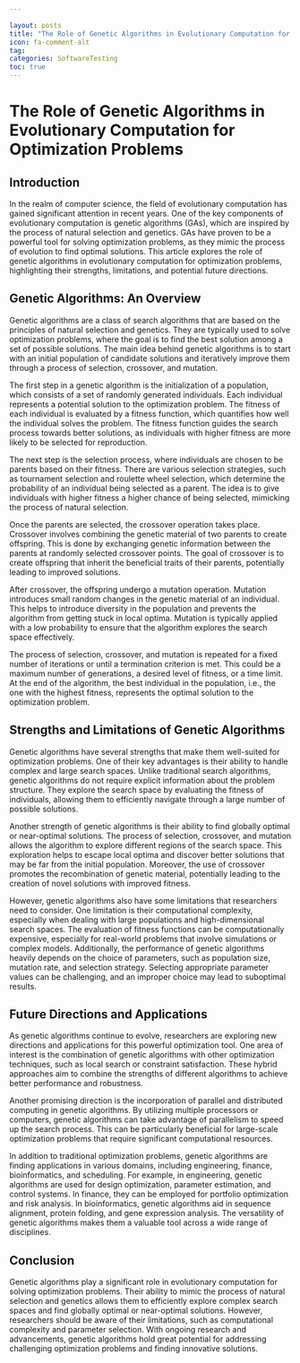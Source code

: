 ```yaml
---

layout: posts
title: "The Role of Genetic Algorithms in Evolutionary Computation for Optimization Problems"
icon: fa-comment-alt
tag:      
categories: SoftwareTesting
toc: true
---
```




# The Role of Genetic Algorithms in Evolutionary Computation for Optimization Problems

## Introduction

In the realm of computer science, the field of evolutionary computation has gained significant attention in recent years. One of the key components of evolutionary computation is genetic algorithms (GAs), which are inspired by the process of natural selection and genetics. GAs have proven to be a powerful tool for solving optimization problems, as they mimic the process of evolution to find optimal solutions. This article explores the role of genetic algorithms in evolutionary computation for optimization problems, highlighting their strengths, limitations, and potential future directions.

## Genetic Algorithms: An Overview

Genetic algorithms are a class of search algorithms that are based on the principles of natural selection and genetics. They are typically used to solve optimization problems, where the goal is to find the best solution among a set of possible solutions. The main idea behind genetic algorithms is to start with an initial population of candidate solutions and iteratively improve them through a process of selection, crossover, and mutation.

The first step in a genetic algorithm is the initialization of a population, which consists of a set of randomly generated individuals. Each individual represents a potential solution to the optimization problem. The fitness of each individual is evaluated by a fitness function, which quantifies how well the individual solves the problem. The fitness function guides the search process towards better solutions, as individuals with higher fitness are more likely to be selected for reproduction.

The next step is the selection process, where individuals are chosen to be parents based on their fitness. There are various selection strategies, such as tournament selection and roulette wheel selection, which determine the probability of an individual being selected as a parent. The idea is to give individuals with higher fitness a higher chance of being selected, mimicking the process of natural selection.

Once the parents are selected, the crossover operation takes place. Crossover involves combining the genetic material of two parents to create offspring. This is done by exchanging genetic information between the parents at randomly selected crossover points. The goal of crossover is to create offspring that inherit the beneficial traits of their parents, potentially leading to improved solutions.

After crossover, the offspring undergo a mutation operation. Mutation introduces small random changes in the genetic material of an individual. This helps to introduce diversity in the population and prevents the algorithm from getting stuck in local optima. Mutation is typically applied with a low probability to ensure that the algorithm explores the search space effectively.

The process of selection, crossover, and mutation is repeated for a fixed number of iterations or until a termination criterion is met. This could be a maximum number of generations, a desired level of fitness, or a time limit. At the end of the algorithm, the best individual in the population, i.e., the one with the highest fitness, represents the optimal solution to the optimization problem.

## Strengths and Limitations of Genetic Algorithms

Genetic algorithms have several strengths that make them well-suited for optimization problems. One of their key advantages is their ability to handle complex and large search spaces. Unlike traditional search algorithms, genetic algorithms do not require explicit information about the problem structure. They explore the search space by evaluating the fitness of individuals, allowing them to efficiently navigate through a large number of possible solutions.

Another strength of genetic algorithms is their ability to find globally optimal or near-optimal solutions. The process of selection, crossover, and mutation allows the algorithm to explore different regions of the search space. This exploration helps to escape local optima and discover better solutions that may be far from the initial population. Moreover, the use of crossover promotes the recombination of genetic material, potentially leading to the creation of novel solutions with improved fitness.

However, genetic algorithms also have some limitations that researchers need to consider. One limitation is their computational complexity, especially when dealing with large populations and high-dimensional search spaces. The evaluation of fitness functions can be computationally expensive, especially for real-world problems that involve simulations or complex models. Additionally, the performance of genetic algorithms heavily depends on the choice of parameters, such as population size, mutation rate, and selection strategy. Selecting appropriate parameter values can be challenging, and an improper choice may lead to suboptimal results.

## Future Directions and Applications

As genetic algorithms continue to evolve, researchers are exploring new directions and applications for this powerful optimization tool. One area of interest is the combination of genetic algorithms with other optimization techniques, such as local search or constraint satisfaction. These hybrid approaches aim to combine the strengths of different algorithms to achieve better performance and robustness.

Another promising direction is the incorporation of parallel and distributed computing in genetic algorithms. By utilizing multiple processors or computers, genetic algorithms can take advantage of parallelism to speed up the search process. This can be particularly beneficial for large-scale optimization problems that require significant computational resources.

In addition to traditional optimization problems, genetic algorithms are finding applications in various domains, including engineering, finance, bioinformatics, and scheduling. For example, in engineering, genetic algorithms are used for design optimization, parameter estimation, and control systems. In finance, they can be employed for portfolio optimization and risk analysis. In bioinformatics, genetic algorithms aid in sequence alignment, protein folding, and gene expression analysis. The versatility of genetic algorithms makes them a valuable tool across a wide range of disciplines.

## Conclusion

Genetic algorithms play a significant role in evolutionary computation for solving optimization problems. Their ability to mimic the process of natural selection and genetics allows them to efficiently explore complex search spaces and find globally optimal or near-optimal solutions. However, researchers should be aware of their limitations, such as computational complexity and parameter selection. With ongoing research and advancements, genetic algorithms hold great potential for addressing challenging optimization problems and finding innovative solutions.
